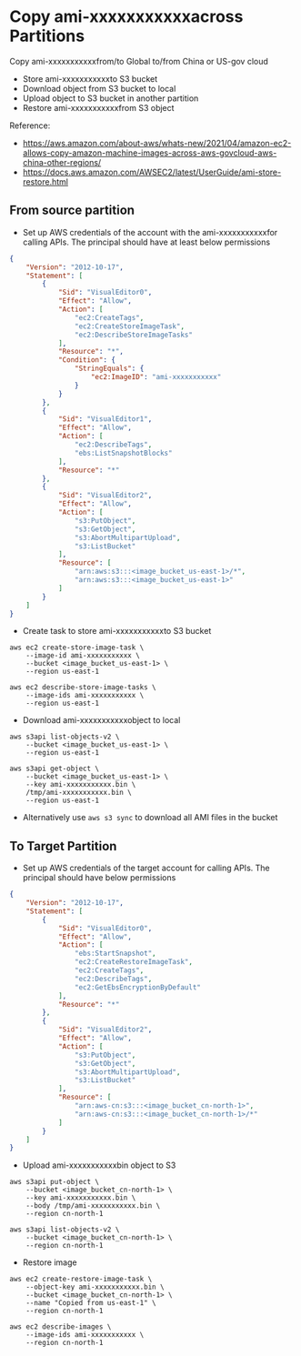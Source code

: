 # Copy ami-xxxxxxxxxxxacross Partitions

Copy ami-xxxxxxxxxxxfrom/to Global to/from China or US-gov cloud

* Store ami-xxxxxxxxxxxto S3 bucket
* Download object from S3 bucket to local
* Upload object to S3 bucket in another partition
* Restore ami-xxxxxxxxxxxfrom S3 object

Reference:

* https://aws.amazon.com/about-aws/whats-new/2021/04/amazon-ec2-allows-copy-amazon-machine-images-across-aws-govcloud-aws-china-other-regions/
* https://docs.aws.amazon.com/AWSEC2/latest/UserGuide/ami-store-restore.html

## From source partition

* Set up AWS credentials of the account with the ami-xxxxxxxxxxxfor calling APIs. The principal should have at least below permissions

```json
{
    "Version": "2012-10-17",
    "Statement": [
        {
            "Sid": "VisualEditor0",
            "Effect": "Allow",
            "Action": [
                "ec2:CreateTags",
                "ec2:CreateStoreImageTask",
                "ec2:DescribeStoreImageTasks"
            ],
            "Resource": "*",
            "Condition": {
                "StringEquals": {
                    "ec2:ImageID": "ami-xxxxxxxxxxx"
                }
            }
        },
        {
            "Sid": "VisualEditor1",
            "Effect": "Allow",
            "Action": [
                "ec2:DescribeTags",
                "ebs:ListSnapshotBlocks"
            ],
            "Resource": "*"
        },
        {
            "Sid": "VisualEditor2",
            "Effect": "Allow",
            "Action": [
                "s3:PutObject",
                "s3:GetObject",
                "s3:AbortMultipartUpload",
                "s3:ListBucket"
            ],
            "Resource": [
                "arn:aws:s3:::<image_bucket_us-east-1>/*",
                "arn:aws:s3:::<image_bucket_us-east-1>"
            ]
        }
    ]
}
```

* Create task to store ami-xxxxxxxxxxxto S3 bucket

```
aws ec2 create-store-image-task \
    --image-id ami-xxxxxxxxxxx \
    --bucket <image_bucket_us-east-1> \
    --region us-east-1
```

```
aws ec2 describe-store-image-tasks \
    --image-ids ami-xxxxxxxxxxx \
    --region us-east-1
```

* Download ami-xxxxxxxxxxxobject to local

```
aws s3api list-objects-v2 \
    --bucket <image_bucket_us-east-1> \
    --region us-east-1
```

```
aws s3api get-object \
    --bucket <image_bucket_us-east-1> \
    --key ami-xxxxxxxxxxx.bin \
    /tmp/ami-xxxxxxxxxxx.bin \
    --region us-east-1
```

* Alternatively use `aws s3 sync` to download all AMI files in the bucket

## To Target Partition

* Set up AWS credentials of the target account for calling APIs. The principal should have below permissions

```json
{
    "Version": "2012-10-17",
    "Statement": [
        {
            "Sid": "VisualEditor0",
            "Effect": "Allow",
            "Action": [
                "ebs:StartSnapshot",
                "ec2:CreateRestoreImageTask",
                "ec2:CreateTags",
                "ec2:DescribeTags",
                "ec2:GetEbsEncryptionByDefault"
            ],
            "Resource": "*"
        },
        {
            "Sid": "VisualEditor2",
            "Effect": "Allow",
            "Action": [
                "s3:PutObject",
                "s3:GetObject",
                "s3:AbortMultipartUpload",
                "s3:ListBucket"
            ],
            "Resource": [
                "arn:aws-cn:s3:::<image_bucket_cn-north-1>",
                "arn:aws-cn:s3:::<image_bucket_cn-north-1>/*"
            ]
        }
    ]
}
```

* Upload ami-xxxxxxxxxxxbin object to S3

```
aws s3api put-object \
    --bucket <image_bucket_cn-north-1> \
    --key ami-xxxxxxxxxxx.bin \
    --body /tmp/ami-xxxxxxxxxxx.bin \
    --region cn-north-1
```

```
aws s3api list-objects-v2 \
    --bucket <image_bucket_cn-north-1> \
    --region cn-north-1
```

* Restore image

```
aws ec2 create-restore-image-task \
    --object-key ami-xxxxxxxxxxx.bin \
    --bucket <image_bucket_cn-north-1> \
    --name "Copied from us-east-1" \
    --region cn-north-1
```

```
aws ec2 describe-images \
    --image-ids ami-xxxxxxxxxxx \
    --region cn-north-1
```


